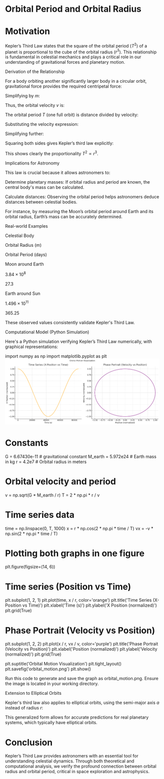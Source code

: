 # Orbital Period and Orbital Radius

# Motivation

Kepler’s Third Law states that the square of the orbital period ($T^2$) of a planet is proportional to the cube of the orbital radius ($r^3$). This relationship is fundamental in celestial mechanics and plays a critical role in our understanding of gravitational forces and planetary motion.

Derivation of the Relationship

For a body orbiting another significantly larger body in a circular orbit, gravitational force provides the required centripetal force:



Simplifying by $m$:



Thus, the orbital velocity $v$ is:



The orbital period $T$ (one full orbit) is distance divided by velocity:



Substituting the velocity expression:



Simplifying further:



Squaring both sides gives Kepler’s third law explicitly:



This shows clearly the proportionality $T^2 \propto r^3$.

Implications for Astronomy

This law is crucial because it allows astronomers to:

Determine planetary masses: If orbital radius and period are known, the central body's mass can be calculated.

Calculate distances: Observing the orbital period helps astronomers deduce distances between celestial bodies.

For instance, by measuring the Moon’s orbital period around Earth and its orbital radius, Earth’s mass can be accurately determined.

Real-world Examples

Celestial Body

Orbital Radius (m)

Orbital Period (days)

Moon around Earth

$3.84 \times 10^8$

$27.3$

Earth around Sun

$1.496 \times 10^{11}$

$365.25$

These observed values consistently validate Kepler's Third Law.

Computational Model (Python Simulation)

Here's a Python simulation verifying Kepler’s Third Law numerically, with graphical representations:

import numpy as np
import matplotlib.pyplot as plt
![alt text](image.png)
# Constants
G = 6.67430e-11  # gravitational constant
M_earth = 5.972e24  # Earth mass in kg
r = 4.2e7  # Orbital radius in meters

# Orbital velocity and period
v = np.sqrt(G * M_earth / r)
T = 2 * np.pi * r / v

# Time series data
time = np.linspace(0, T, 1000)
x = r * np.cos(2 * np.pi * time / T)
vx = -v * np.sin(2 * np.pi * time / T)

# Plotting both graphs in one figure
plt.figure(figsize=(14, 6))

# Time series (Position vs Time)
plt.subplot(1, 2, 1)
plt.plot(time, x / r, color='orange')
plt.title('Time Series (X-Position vs Time)')
plt.xlabel('Time (s)')
plt.ylabel('X Position (normalized)')
plt.grid(True)

# Phase Portrait (Velocity vs Position)
plt.subplot(1, 2, 2)
plt.plot(x / r, vx / v, color='purple')
plt.title('Phase Portrait (Velocity vs Position)')
plt.xlabel('Position (normalized)')
plt.ylabel('Velocity (normalized)')
plt.grid(True)

plt.suptitle('Orbital Motion Visualization')
plt.tight_layout()
plt.savefig('orbital_motion.png')
plt.show()

Run this code to generate and save the graph as orbital_motion.png. Ensure the image is located in your working directory.

Extension to Elliptical Orbits

Kepler's third law also applies to elliptical orbits, using the semi-major axis $a$ instead of radius $r$:



This generalized form allows for accurate predictions for real planetary systems, which typically have elliptical orbits.

# Conclusion

Kepler’s Third Law provides astronomers with an essential tool for understanding celestial dynamics. Through both theoretical and computational analysis, we verify the profound connection between orbital radius and orbital period, critical in space exploration and astrophysics.